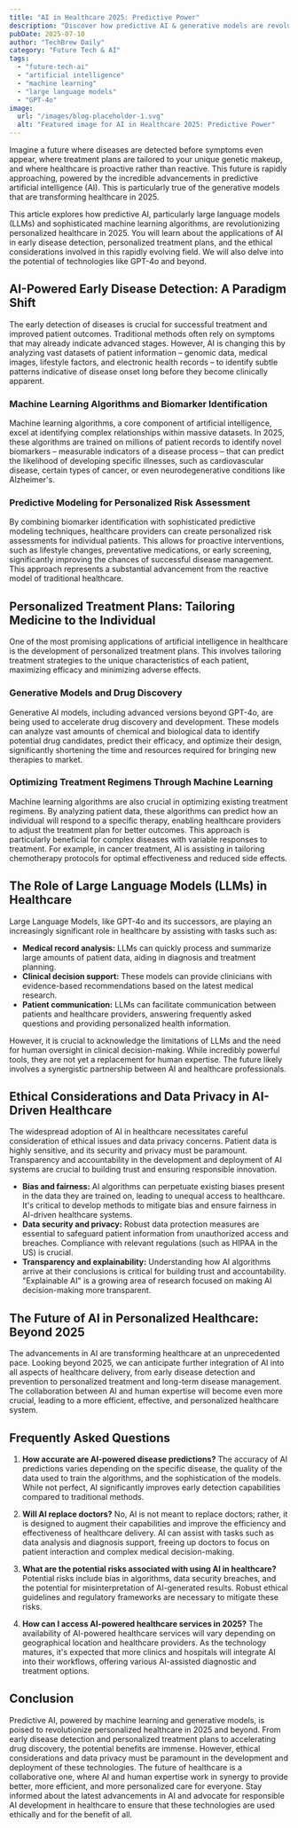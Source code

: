 ```yaml
---
title: "AI in Healthcare 2025: Predictive Power"
description: "Discover how predictive AI & generative models are revolutionizing early disease detection & treatment.  Learn about the future of personalized healthcare with machine learning and large language models. Read now!"
pubDate: 2025-07-10
author: "TechBrew Daily"
category: "Future Tech & AI"
tags:
  - "future-tech-ai"
  - "artificial intelligence"
  - "machine learning"
  - "large language models"
  - "GPT-4o"
image:
  url: "/images/blog-placeholder-1.svg"
  alt: "Featured image for AI in Healthcare 2025: Predictive Power"
---
```


Imagine a future where diseases are detected before symptoms even appear, where treatment plans are tailored to your unique genetic makeup, and where healthcare is proactive rather than reactive.  This future is rapidly approaching, powered by the incredible advancements in predictive artificial intelligence (AI).  This is particularly true of the generative models that are transforming healthcare in 2025.

This article explores how predictive AI, particularly large language models (LLMs) and sophisticated machine learning algorithms, are revolutionizing personalized healthcare in 2025. You will learn about the applications of AI in early disease detection, personalized treatment plans, and the ethical considerations involved in this rapidly evolving field.  We will also delve into the potential of technologies like GPT-4o and beyond.

## AI-Powered Early Disease Detection: A Paradigm Shift

The early detection of diseases is crucial for successful treatment and improved patient outcomes.  Traditional methods often rely on symptoms that may already indicate advanced stages.  However, AI is changing this by analyzing vast datasets of patient information – genomic data, medical images, lifestyle factors, and electronic health records – to identify subtle patterns indicative of disease onset long before they become clinically apparent.

### Machine Learning Algorithms and Biomarker Identification

Machine learning algorithms, a core component of artificial intelligence, excel at identifying complex relationships within massive datasets. In 2025, these algorithms are trained on millions of patient records to identify novel biomarkers – measurable indicators of a disease process –  that can predict the likelihood of developing specific illnesses, such as cardiovascular disease, certain types of cancer, or even neurodegenerative conditions like Alzheimer's.

### Predictive Modeling for Personalized Risk Assessment

By combining biomarker identification with sophisticated predictive modeling techniques, healthcare providers can create personalized risk assessments for individual patients.  This allows for proactive interventions, such as lifestyle changes, preventative medications, or early screening, significantly improving the chances of successful disease management.  This approach represents a substantial advancement from the reactive model of traditional healthcare.

## Personalized Treatment Plans: Tailoring Medicine to the Individual

One of the most promising applications of artificial intelligence in healthcare is the development of personalized treatment plans.  This involves tailoring treatment strategies to the unique characteristics of each patient, maximizing efficacy and minimizing adverse effects.

###  Generative Models and Drug Discovery

Generative AI models, including advanced versions beyond GPT-4o, are being used to accelerate drug discovery and development.  These models can analyze vast amounts of chemical and biological data to identify potential drug candidates, predict their efficacy, and optimize their design, significantly shortening the time and resources required for bringing new therapies to market.

### Optimizing Treatment Regimens Through Machine Learning

Machine learning algorithms are also crucial in optimizing existing treatment regimens. By analyzing patient data, these algorithms can predict how an individual will respond to a specific therapy, enabling healthcare providers to adjust the treatment plan for better outcomes. This approach is particularly beneficial for complex diseases with variable responses to treatment.  For example, in cancer treatment, AI is assisting in tailoring chemotherapy protocols for optimal effectiveness and reduced side effects.


## The Role of Large Language Models (LLMs) in Healthcare

Large Language Models, like GPT-4o and its successors, are playing an increasingly significant role in healthcare by assisting with tasks such as:

* **Medical record analysis:** LLMs can quickly process and summarize large amounts of patient data, aiding in diagnosis and treatment planning.
* **Clinical decision support:** These models can provide clinicians with evidence-based recommendations based on the latest medical research.
* **Patient communication:** LLMs can facilitate communication between patients and healthcare providers, answering frequently asked questions and providing personalized health information.

However, it is crucial to acknowledge the limitations of LLMs and the need for human oversight in clinical decision-making. While incredibly powerful tools, they are not yet a replacement for human expertise.  The future likely involves a synergistic partnership between AI and healthcare professionals.


## Ethical Considerations and Data Privacy in AI-Driven Healthcare

The widespread adoption of AI in healthcare necessitates careful consideration of ethical issues and data privacy concerns.  Patient data is highly sensitive, and its security and privacy must be paramount.  Transparency and accountability in the development and deployment of AI systems are crucial to building trust and ensuring responsible innovation.

* **Bias and fairness:** AI algorithms can perpetuate existing biases present in the data they are trained on, leading to unequal access to healthcare. It's critical to develop methods to mitigate bias and ensure fairness in AI-driven healthcare systems.
* **Data security and privacy:** Robust data protection measures are essential to safeguard patient information from unauthorized access and breaches.  Compliance with relevant regulations (such as HIPAA in the US) is crucial.
* **Transparency and explainability:**  Understanding how AI algorithms arrive at their conclusions is critical for building trust and accountability.  "Explainable AI" is a growing area of research focused on making AI decision-making more transparent.

## The Future of AI in Personalized Healthcare: Beyond 2025

The advancements in AI are transforming healthcare at an unprecedented pace.  Looking beyond 2025, we can anticipate further integration of AI into all aspects of healthcare delivery, from early disease detection and prevention to personalized treatment and long-term disease management. The collaboration between AI and human expertise will become even more crucial, leading to a more efficient, effective, and personalized healthcare system.


## Frequently Asked Questions

1. **How accurate are AI-powered disease predictions?** The accuracy of AI predictions varies depending on the specific disease, the quality of the data used to train the algorithms, and the sophistication of the models.  While not perfect, AI significantly improves early detection capabilities compared to traditional methods.

2. **Will AI replace doctors?** No, AI is not meant to replace doctors; rather, it is designed to augment their capabilities and improve the efficiency and effectiveness of healthcare delivery. AI can assist with tasks such as data analysis and diagnosis support, freeing up doctors to focus on patient interaction and complex medical decision-making.

3. **What are the potential risks associated with using AI in healthcare?**  Potential risks include bias in algorithms, data security breaches, and the potential for misinterpretation of AI-generated results.  Robust ethical guidelines and regulatory frameworks are necessary to mitigate these risks.

4. **How can I access AI-powered healthcare services in 2025?** The availability of AI-powered healthcare services will vary depending on geographical location and healthcare providers.  As the technology matures, it's expected that more clinics and hospitals will integrate AI into their workflows, offering various AI-assisted diagnostic and treatment options.


## Conclusion

Predictive AI, powered by machine learning and generative models, is poised to revolutionize personalized healthcare in 2025 and beyond.  From early disease detection and personalized treatment plans to accelerating drug discovery, the potential benefits are immense. However, ethical considerations and data privacy must be paramount in the development and deployment of these technologies.  The future of healthcare is a collaborative one, where AI and human expertise work in synergy to provide better, more efficient, and more personalized care for everyone.  Stay informed about the latest advancements in AI and advocate for responsible AI development in healthcare to ensure that these technologies are used ethically and for the benefit of all.